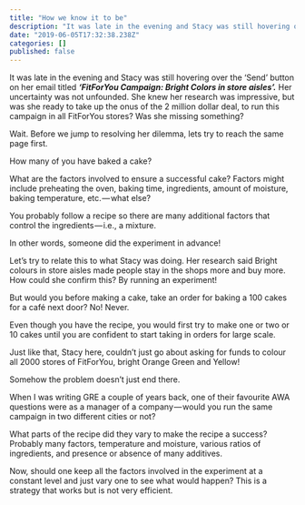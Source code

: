```yaml
---
title: "How we know it to be"
description: "It was late in the evening and Stacy was still hovering over the ‘Send’ button on her email titled ‘FitForYou Campaign: Bright Colors in…"
date: "2019-06-05T17:32:38.238Z"
categories: []
published: false
---
```


  

It was late in the evening and Stacy was still hovering over the ‘Send’ button on her email titled **_‘FitForYou Campaign: Bright Colors in store aisles’._** Her uncertainty was not unfounded. She knew her research was impressive, but was she ready to take up the onus of the 2 million dollar deal, to run this campaign in all FitForYou stores? Was she missing something?

Wait. Before we jump to resolving her dilemma, lets try to reach the same page first.

How many of you have baked a cake? 

What are the factors involved to ensure a successful cake? Factors might include preheating the oven, baking time, ingredients, amount of moisture, baking temperature, etc. — what else?

You probably follow a recipe so there are many additional factors that control the ingredients — i.e., a mixture. 

In other words, someone did the experiment in advance! 

Let’s try to relate this to what Stacy was doing. Her research said Bright colours in store aisles made people stay in the shops more and buy more. How could she confirm this? By running an experiment! 

But would you before making a cake, take an order for baking a 100 cakes for a café next door? No! Never. 

Even though you have the recipe, you would first try to make one or two or 10 cakes until you are confident to start taking in orders for large scale. 

Just like that, Stacy here, couldn’t just go about asking for funds to colour all 2000 stores of FitForYou, bright Orange Green and Yellow! 

Somehow the problem doesn’t just end there. 

When I was writing GRE a couple of years back, one of their favourite AWA questions were as a manager of a company — would you run the same campaign in two different cities or not? 

  

  

What parts of the recipe did they vary to make the recipe a success? Probably many factors, temperature and moisture, various ratios of ingredients, and presence or absence of many additives. 

Now, should one keep all the factors involved in the experiment at a constant level and just vary one to see what would happen? This is a strategy that works but is not very efficient.
